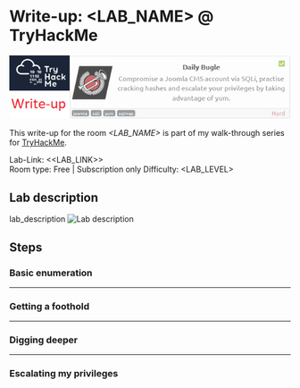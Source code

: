# Write-up: <LAB_NAME> @ TryHackMe

![logo](img/logo.png)

This write-up for the room *<LAB_NAME>* is part of my walk-through series for [TryHackMe](https://tryhackme.com).

Lab-Link: <<LAB_LINK>>  
Room type: Free | Subscription only
Difficulty: <LAB_LEVEL>

## Lab description

lab_description
![Lab description](img/lab_description.png)

## Steps

### Basic enumeration

---

### Getting a foothold

---

### Digging deeper

---

### Escalating my privileges
